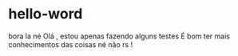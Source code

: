 # hello-word
bora la né 
Olá , estou apenas fazendo alguns testes
É bom ter mais conhecimentos das coisas né não rs !
